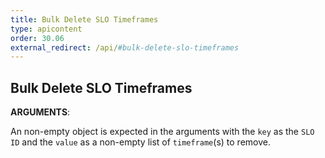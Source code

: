 ```yaml
---
title: Bulk Delete SLO Timeframes
type: apicontent
order: 30.06
external_redirect: /api/#bulk-delete-slo-timeframes
---
```


## Bulk Delete SLO Timeframes

**ARGUMENTS**:

An non-empty object is expected in the arguments with the `key` as the `SLO ID` and the `value` as
a non-empty list of `timeframe`(s) to remove.
